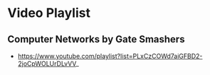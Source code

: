 # Video Playlist
## Computer Networks by Gate Smashers
- https://www.youtube.com/playlist?list=PLxCzCOWd7aiGFBD2-2joCpWOLUrDLvVV_
